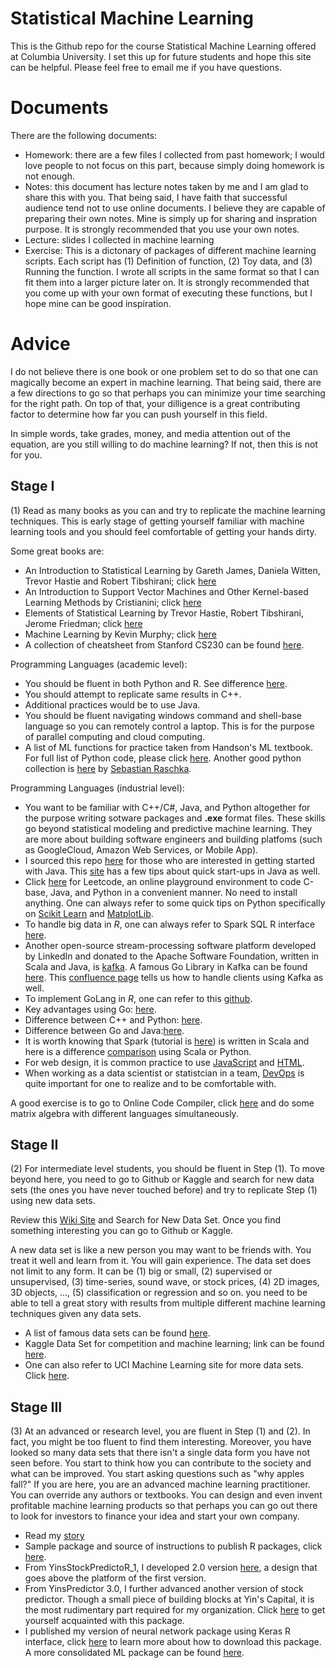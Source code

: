 # Statistical Machine Learning

This is the Github repo for the course Statistical Machine Learning offered at Columbia University. I set this up for future students and hope this site can be helpful. Please feel free to email me if you have questions. 

# Documents

There are the following documents:
- Homework: there are a few files I collected from past homework; I would love people to not focus on this part, because simply doing homework is not enough.
- Notes: this document has lecture notes taken by me and I am glad to share this with you. That being said, I have faith that successful audience tend not to use online documents. I believe they are capable of preparing their own notes. Mine is simply up for sharing and inspration purpose. It is strongly recommended that you use your own notes.
- Lecture: slides I collected in machine learning
- Exercise: This is a dictonary of packages of different machine learning scripts. Each script has (1) Definition of function, (2) Toy data, and (3) Running the function. I wrote all scripts in the same format so that I can fit them into a larger picture later on. It is strongly recommended that you come up with your own format of executing these functions, but I hope mine can be good inspiration.

# Advice

I do not believe there is one book or one problem set to do so that one can magically become an expert in machine learning. That being said, there are a few directions to go so that perhaps you can minimize your time searching for the right path. On top of that, your dilligence is a great contributing factor to determine how far you can push yourself in this field. 

In simple words, take grades, money, and media attention out of the equation, are you still willing to do machine learning? If not, then this is not for you. 

## Stage I

(1) Read as many books as you can and try to replicate the machine learning techniques. This is early stage of getting yourself familiar with machine learning tools and you should feel comfortable of getting your hands dirty. 

Some great books are:
- An Introduction to Statistical Learning by Gareth James, Daniela Witten, Trevor Hastie and Robert Tibshirani; click [here](https://www-bcf.usc.edu/~gareth/ISL/ISLR%20First%20Printing.pdf)
- An Introduction to Support Vector Machines and Other Kernel-based Learning Methods by Cristianini; click [here](https://www.amazon.com/Introduction-Support-Machines-Kernel-based-Learning/dp/0521780195)
- Elements of Statistical Learning by Trevor Hastie, Robert Tibshirani, Jerome Friedman; click [here](https://web.stanford.edu/~hastie/Papers/ESLII.pdf)
- Machine Learning by Kevin Murphy; click [here](https://www.cs.ubc.ca/~murphyk/MLbook/)
- A collection of cheatsheet from Stanford CS230 can be found [here](https://github.com/yiqiao-yin/Statistical-Machine-Learning/tree/master/Stanford_CS230_DeepLearning_Cheatsheet_Collection).

Programming Languages (academic level):
- You should be fluent in both Python and R. See difference [here](https://github.com/yiqiao-yin/R-vs.-Python-for-Data-Science).
- You should attempt to replicate same results in C++. 
- Additional practices would be to use Java.
- You should be fluent navigating windows command and shell-base language so you can remotely control a laptop. This is for the purpose of parallel computing and cloud computing.
- A list of ML functions for practice taken from Handson's ML textbook. For full list of Python code, please click [here](https://github.com/yiqiao-yin/handson-ml). Another good python collection is [here](https://github.com/yiqiao-yin/deeplearning-models) by [Sebastian Raschka](https://github.com/rasbt).

Programming Languages (industrial level):
- You want to be familiar with C++/C#, Java, and Python altogether for the purpose writing sotware packages and **.exe** format files. These skills go beyond statistical modeling and predictive machine learning. They are more about building software engineers and building platfoms (such as GoogleCloud, Amazon Web Services, or Mobile App).
- I sourced this repo [here](https://github.com/yiqiao-yin/Statistical_Machine_Learning/tree/master/Java) for those who are interested in getting started with Java. This [site](https://introcs.cs.princeton.edu/java/11cheatsheet/) has a few tips about quick start-ups in Java as well. 
- Click [here](https://leetcode.com/) for Leetcode, an online playground environment to code C-base, Java, and Python in a convenient manner. No need to install anything. One can always refer to some quick tips on Python specifically on [Scikit Learn](https://github.com/yiqiao-yin/Statistical-Machine-Learning/blob/master/PythonReferenceSheet/Scikit_Learn_Cheat_Sheet_Python.pdf) and [MatplotLib](https://github.com/yiqiao-yin/Statistical-Machine-Learning/blob/master/PythonReferenceSheet/Python_Matplotlib_Cheat_Sheet.pdf). 
- To handle big data in *R*, one can always refer to Spark SQL R interface [here](https://spark.apache.org/docs/latest/sql-programming-guide.html). 
- Another open-source stream-processing software platform developed by LinkedIn and donated to the Apache Software Foundation, written in Scala and Java, is [kafka](https://kafka.apache.org/). A famous Go Library in Kafka can be found [here](https://github.com/yiqiao-yin/sarama). This [confluence page](https://cwiki.apache.org/confluence/display/KAFKA/Clients#Clients-Go(AKAgolang)) tells us how to handle clients using Kafka as well.
- To implement GoLang in *R*, one can refer to this [github](https://github.com/rstats-go/gotest).
- Key advantages using Go: [here](https://yourbasic.org/golang/advantages-over-java-python/).
- Difference between C++ and Python: [here](https://www.educba.com/python-vs-c-plus-plus/).
- Difference between Go and Java:[here](https://yourbasic.org/golang/go-vs-java/).
- It is worth knowing that Spark (tutorial is [here](https://github.com/deanwampler/spark-scala-tutorial)) is written in Scala and here is a difference [comparison](https://www.kdnuggets.com/2018/05/apache-spark-python-scala.html) using Scala or Python.
- For web design, it is common practice to use [JavaScript](https://developer.mozilla.org/en-US/docs/Web/JavaScript) and [HTML](https://www.w3schools.com/html/).
- When working as a data scientist or statistcian in a team, [DevOps](https://www.guru99.com/devops-tutorial.html) is quite important for one to realize and to be comfortable with.


A good exercise is to go to Online Code Compiler, click [here](https://rextester.com/l/r_online_compiler) and do some matrix algebra with different languages simultaneously. 

## Stage II

(2) For intermediate level students, you should be fluent in Step (1). To move beyond here, you need to go to Github or Kaggle and search for new data sets (the ones you have never touched before) and try to replicate Step (1) using new data sets. 

Review this [Wiki Site](https://en.wikipedia.org/wiki/List_of_datasets_for_machine_learning_research) and Search for New Data Set. Once you find something interesting you can go to Github or Kaggle.

A new data set is like a new person you may want to be friends with. You treat it well and learn from it. You will gain experience. The data set does not limit to any form. It can be (1) big or small, (2) supervised or unsupervised, (3) time-series, sound wave, or stock prices, (4) 2D images, 3D objects, ..., (5) classification or regression and so on. you need to be able to tell a great story with results from multiple different machine learning techniques given any data sets. 
- A list of famous data sets can be found [here](https://en.wikipedia.org/wiki/List_of_datasets_for_machine_learning_research).
- Kaggle Data Set for competition and machine learning; link can be found [here](https://www.kaggle.com/datasets).
- One can also refer to UCI Machine Learning site for more data sets. Click [here](https://archive.ics.uci.edu/ml/index.php).

## Stage III

(3) At an advanced or research level, you are fluent in Step (1) and (2). In fact, you might be too fluent to find them interesting. Moreover, you have looked so many data sets that there isn't a single data form you have not seen before. You start to think how you can contribute to the society and what can be improved. You start asking questions such as "why apples fall?" If you are here, you are an advanced machine learning practitioner. You can override any authors or textbooks. You can design and even invent profitable machine learning products so that perhaps you can go out there to look for investors to finance your idea and start your own company. 
- Read my [story](https://github.com/yiqiao-yin/Statistical_Machine_Learning/blob/master/Story.md)
- Sample package and source of instructions to publish R packages, click [here](https://github.com/yiqiao-yin/YinsStockPredictoR_1).
- From YinsStockPredictoR_1, I developed 2.0 version [here](https://github.com/yiqiao-yin/YinsPredictor2_0), a design that goes above the platform of the first version.
- From YinsPredictor 3.0, I further advanced another version of stock predictor. Though a small piece of building blocks at Yin's Capital, it is the most rudimentary part required for my organization. Click [here](https://github.com/yiqiao-yin/YinsPredictor3_0) to get yourself acquainted with this package.
- I published my version of neural network package using Keras R interface, click [here](https://github.com/yiqiao-yin/YinsKerasNN) to learn more about how to download this package. A more consolidated ML package can be found [here](https://github.com/yiqiao-yin/YinsLibrary).
